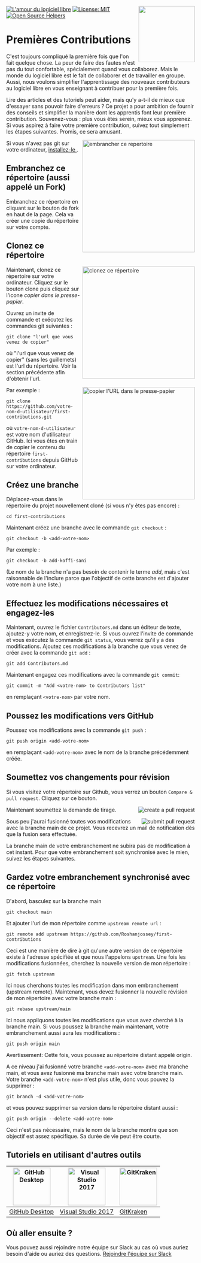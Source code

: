 [![L'amour du logiciel libre](https://badges.frapsoft.com/os/v1/open-source.svg?v=103)](https://github.com/ellerbrock/open-source-badges/)
[<img align="right" width="150" src="https://firstcontributions.github.io/assets/Readme/join-slack-team.png">](https://join.slack.com/t/firstcontributors/shared_invite/zt-1hg51qkgm-Xc7HxhsiPYNN3ofX2_I8FA)
[![License: MIT](https://img.shields.io/badge/License-MIT-green.svg)](https://opensource.org/licenses/MIT)
[![Open Source Helpers](https://www.codetriage.com/roshanjossey/first-contributions/badges/users.svg)](https://www.codetriage.com/roshanjossey/first-contributions)


# Premières Contributions

C'est toujours compliqué la première fois que l'on fait quelque chose. La peur de faire des fautes n'est pas du tout confortable, spécialement quand vous collaborez. Mais le monde du logiciel libre est le fait de collaborer et de travailler en groupe. Aussi, nous voulons simplifier l'apprentissage des nouveaux contributeurs au logiciel libre en vous enseignant à contribuer pour la première fois.  

Lire des articles et des tutoriels peut aider, mais qu'y a-t-il de mieux que d'essayer sans pouvoir faire d'erreurs ? Ce projet a pour ambition de fournir des conseils et simplifier la manière dont les apprentis font leur première contribution. Souvenez-vous : plus vous êtes serein, mieux vous apprenez. Si vous aspirez à faire votre première contribution, suivez tout simplement les étapes suivantes. Promis, ce sera amusant.

<img align="right" width="300" src="https://firstcontributions.github.io/assets/Readme/fork.png" alt="embrancher ce repertoire" />

Si vous n'avez pas git sur votre ordinateur, [ installez-le ]( https://help.github.com/articles/set-up-git/ ).

## Embranchez ce répertoire (aussi appelé un Fork)

Embranchez ce répertoire en cliquant sur le bouton de fork en haut de la page.
Cela va créer une copie du répertoire sur votre compte.

## Clonez ce répertoire

<img align="right" width="300" src="https://firstcontributions.github.io/assets/Readme/clone.png" alt="clonez ce répertoire" />

Maintenant, clonez ce répertoire sur votre ordinateur. Cliquez sur le bouton clone puis cliquez sur l'icone *copier dans le presse-papier*.

Ouvrez un invite de commande et exécutez les commandes git suivantes :

```
git clone "l'url que vous venez de copier"
```
où "l'url que vous venez de copier" (sans les guillemets) est l'url du répertoire. Voir la section précédente afin d'obtenir l'url.

<img align="right" width="300" src="https://firstcontributions.github.io/assets/Readme/copy-to-clipboard.png" alt="copier l'URL dans le presse-papier" />

Par exemple :
```
git clone https://github.com/votre-nom-d-utilisateur/first-contributions.git
```
où `votre-nom-d-utilisateur` est votre nom d'utilisateur GitHub. Ici vous êtes en train de copier le contenu du répertoire `first-contributions` depuis GitHub sur votre ordinateur.

## Créez une branche

Déplacez-vous dans le répertoire du projet nouvellement cloné (si vous n'y êtes pas encore) :

```
cd first-contributions
```
Maintenant créez une branche avec le commande `git checkout` :
```
git checkout -b <add-votre-nom>
```

Par exemple :
```
git checkout -b add-koffi-sani
```
(Le nom de la branche n'a pas besoin de contenir le terme *add*, mais c'est raisonnable de l'inclure parce que l'objectif de cette branche est d'ajouter votre nom à une liste.)

## Effectuez les modifications nécessaires et engagez-les

Maintenant, ouvrez le fichier `Contributors.md` dans un éditeur de texte, ajoutez-y votre nom, et enregistrez-le. Si vous ouvrez l'invite de commande et vous exécutez la commande  `git status`, vous verrez qu'il y a des modifications. Ajoutez ces modifications à la branche que vous venez de créer avec la commande  `git add` :
```
git add Contributors.md
```

Maintenant engagez ces modifications avec la commande `git commit`:
```
git commit -m "Add <votre-nom> to Contributors list"
```
en remplaçant `<votre-nom>` par votre nom.

## Poussez les modifications vers GitHub

Poussez vos modifications avec la commande `git push` :
```
git push origin <add-votre-nom>
```
en remplaçant `<add-votre-nom>` avec le nom de la branche précédemment créée.

## Soumettez vos changements pour révision

Si vous visitez votre répertoire sur Github, vous verrez un bouton  `Compare & pull request`.  Cliquez sur ce bouton.

<img style="float: right;" src="https://firstcontributions.github.io/assets/Readme/compare-and-pull.png" alt="create a pull request" />

Maintenant soumettez la demande de tirage.

<img style="float: right;" src="https://firstcontributions.github.io/assets/Readme/submit-pull-request.png" alt="submit pull request" />

Sous peu j'aurai fusionné toutes vos modifications avec la branche main de ce projet. Vous recevrez un mail de notification dès que la fusion sera effectuée.

La branche main de votre embranchement ne subira pas de modification à cet instant. Pour que votre embranchement soit synchronisé avec le mien, suivez les étapes suivantes.

## Gardez votre embranchement synchronisé avec ce répertoire

 D'abord, basculez sur la branche main
 ```
 git checkout main
 ```

 Et ajouter l'url de mon répertoire comme  `upstream remote url` :
```
git remote add upstream https://github.com/Roshanjossey/first-contributions
```
Ceci est une manière de dire à git qu'une autre version de ce répertoire existe à l'adresse spécifiée et que nous l'appelons  `upstream`. Une fois les modifications fusionnées, cherchez la nouvelle version de mon répertoire :
```
git fetch upstream
```

Ici nous cherchons toutes les modification dans mon embranchement (upstream remote). Maintenant, vous devez fusionner la nouvelle révision de mon répertoire avec votre branche main :
```
git rebase upstream/main
```
Ici nous appliquons toutes les modifications que vous avez cherché à la branche main. Si vous poussez la branche main maintenant, votre embranchement aussi aura les modifications :
```
git push origin main
```
Avertissement: Cette fois, vous poussez au répertoire distant appelé origin.

A ce niveau j'ai fusionné votre branche  `<add-votre-nom>` avec ma branche main, et vous avez fusionné ma branche main avec votre branche main. Votre branche `<add-votre-nom>` n'est plus utile, donc vous pouvez la supprimer :
```
git branch -d <add-votre-nom>
```
et vous pouvez supprimer sa version dans le répertoire distant aussi :
```
git push origin --delete <add-votre-nom>
```
Ceci n'est pas nécessaire, mais le nom de la branche montre que son objectif est assez spécifique. Sa durée de vie peut être courte.

## Tutoriels en utilisant d'autres outils


|<a href="../github-desktop-tutorial.md"><img alt="GitHub Desktop" src="https://desktop.github.com/images/desktop-icon.svg" width="100"></a>|<a href="../github-windows-vs2017-tutorial.md"><img alt="Visual Studio 2017" src="https://upload.wikimedia.org/wikipedia/commons/c/cd/Visual_Studio_2017_Logo.svg" width="100"></a>|<a href="../gitkraken-tutorial.md"><img alt="GitKraken" src="https://firstcontributions.github.io/assets/Readme/gk-icon.png" width="100"></a>|
|---|---|---|
|[GitHub Desktop](../github-desktop-tutorial.md)|[Visual Studio 2017](../github-windows-vs2017-tutorial.md)|[GitKraken](../gitkraken-tutorial.md)|

## Où aller ensuite ?

Vous pouvez aussi rejoindre notre équipe sur Slack au cas où vous auriez besoin d'aide ou auriez des questions.  [Rejoindre l'équipe sur  Slack](https://join.slack.com/t/firstcontributors/shared_invite/zt-1hg51qkgm-Xc7HxhsiPYNN3ofX2_I8FA)

